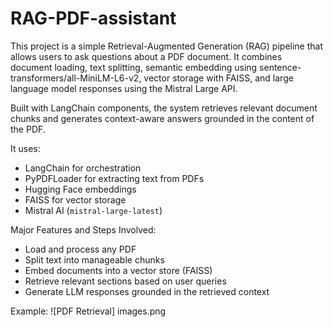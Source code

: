 # RAG-PDF-assistant
This project is a simple Retrieval-Augmented Generation (RAG) pipeline that allows users to ask questions about a PDF document. It combines document loading, text splitting, semantic embedding using sentence-transformers/all-MiniLM-L6-v2, vector storage with FAISS, and large language model responses using the Mistral Large API.

Built with LangChain components, the system retrieves relevant document chunks and generates context-aware answers grounded in the content of the PDF.

It uses:
- LangChain for orchestration
- PyPDFLoader for extracting text from PDFs
- Hugging Face embeddings 
- FAISS for vector storage
- Mistral AI (`mistral-large-latest`)

Major Features and Steps Involved:
- Load and process any PDF
- Split text into manageable chunks
- Embed documents into a vector store (FAISS)
- Retrieve relevant sections based on user queries
- Generate LLM responses grounded in the retrieved context

Example:
![PDF Retrieval] images.png
